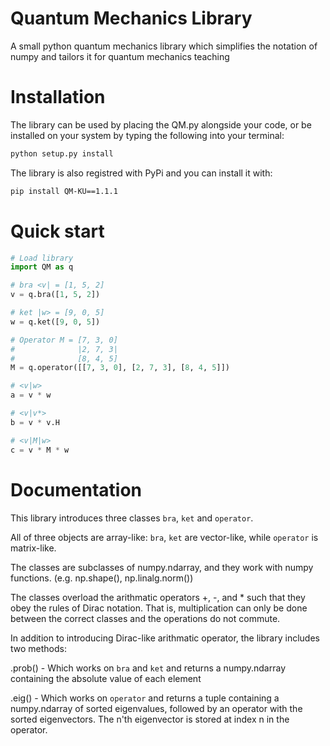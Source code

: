 # Quantum Mechanics Library
A small python quantum mechanics library which simplifies the notation of numpy and tailors it for quantum mechanics teaching
# Installation
The library can be used by placing the <span>QM</span>.py alongside your code, or be installed on your system by typing the following into your terminal:
```bash
python setup.py install
```
The library is also registred with PyPi and you can install it with:
```bash
pip install QM-KU==1.1.1
```

# Quick start
```python
# Load library
import QM as q

# bra <v| = [1, 5, 2]
v = q.bra([1, 5, 2])

# ket |w> = [9, 0, 5]
w = q.ket([9, 0, 5])

# Operator M = [7, 3, 0]
#              |2, 7, 3|
#              [8, 4, 5]
M = q.operator([[7, 3, 0], [2, 7, 3], [8, 4, 5]])

# <v|w>
a = v * w

# <v|v*>
b = v * v.H

# <v|M|w>
c = v * M * w
```
# Documentation
This library introduces three classes ```bra```, ```ket``` and ```operator```.

All of three objects are array-like:
```bra```, ```ket``` are vector-like, while ```operator``` is matrix-like.

The classes are subclasses of numpy.ndarray, and they work with numpy functions. (e.g. np.shape(), np.linalg.norm())

The classes overload the arithmatic operators +, -, and * such that they obey the rules of Dirac notation.
That is, multiplication can only be done between the correct classes and the operations do not commute.

In addition to introducing Dirac-like arithmatic operator, the library includes two methods:

.prob() - Which works on ```bra``` and ```ket``` and returns a numpy.ndarray containing the absolute value of each element

.eig() - Which works on ```operator``` and returns a tuple containing a numpy.ndarray of sorted eigenvalues, followed by an operator with the sorted eigenvectors. The n'th eigenvector is stored at index n in the operator.
